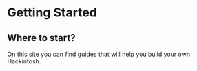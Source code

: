 # Getting Started

## Where to start?

On this site you can find guides that will help you build your own Hackintosh.




